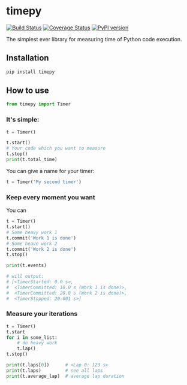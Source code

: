 # timepy

[![Build Status](https://travis-ci.org/daniil-omelchenko/timepy.svg?branch=master)](https://travis-ci.org/daniil-omelchenko/timepy)
[![Coverage Status](https://coveralls.io/repos/github/daniil-omelchenko/timepy/badge.svg?branch=master)](https://coveralls.io/github/daniil-omelchenko/timepy?branch=master)
[![PyPI version](https://badge.fury.io/py/timepy.svg)](https://badge.fury.io/py/timepy)

The simplest ever library for measuring time of Python code execution.

## Installation

```bash
pip install timepy
```

## How to use

```python
from timepy import Timer
```

### It's simple:

```python
t = Timer()

t.start()
# Your code which you want to measure
t.stop()
print(t.total_time)
```

You can give a name for your timer:

```python
t = Timer('My second timer')
```

### Keep every moment you want

You can

```python
t = Timer()
t.start()
# Some heavy work 1
t.commit('Work 1 is done')
# Some heave work 2
t.commit('Work 2 is done')
t.stop()

print(t.events)

# will output:
# [<TimerStarted: 0.0 s>,
#  <TimerCommitted: 10.0 s (Work 1 is done)>,
#  <TimerCommitted: 20.0 s (Work 2 is done)>,
#  <TimerStopped: 20.001 s>]

```

### Measure your iterations

```python
t = Timer()
t.start
for i in some_list:
    # do heavy work
    t.lap()
t.stop()

print(t.laps[0])      # <Lap 0: 123 s>
print(t.laps)         # see all laps
print(t.average_lap)  # average lap duration
```
